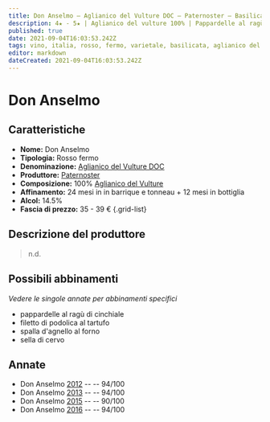 ```yaml
---
title: Don Anselmo – Aglianico del Vulture DOC – Paternoster – Basilicata (IT)
description: 4★ - 5★ | Aglianico del vulture 100% | Pappardelle al ragù di cinchiale – Filetto di podolica al tartufo – Spalla d'agnello al forno – Sella di cervo
published: true
date: 2021-09-04T16:03:53.242Z
tags: vino, italia, rosso, fermo, varietale, basilicata, aglianico del vulture, pappardelle al ragù di cinchiale, filetto di podolica al tartufo, spalla d'agnello al forno, sella di cervo, 5 stelle, 35 - 39 €
editor: markdown
dateCreated: 2021-09-04T16:03:53.242Z
---
```


# Don Anselmo

## Caratteristiche
- **Nome:** Don Anselmo
- **Tipologia:** Rosso fermo 
- **Denominazione:** [Aglianico del Vulture DOC](/denominazioni/Italia/Basilicata/DOC/Aglianico-del-Vulture)
- **Produttore:** [Paternoster](/produttori/Italia/Basilicata/Paternoster) 
- **Composizione:** 100% [Aglianico del Vulture](/vitigni/Italia/bacca-nera/aglianico-del-vulture)
- **Affinamento:** 24 mesi in in barrique e tonneau + 12 mesi in bottiglia
- **Alcol:** 14.5%
- **Fascia di prezzo:** 35 - 39 €
{.grid-list}

## Descrizione del produttore

> n.d.
> 
## Possibili abbinamenti
*Vedere le singole annate per abbinamenti specifici*

- pappardelle al ragù di cinchiale
- filetto di podolica al tartufo
- spalla d'agnello al forno
- sella di cervo

## Annate
- Don Anselmo [2012](/vini/Italia/Basilicata/Paternoster/Don-Anselmo/2012) -- <span class="star-5"></span> -- 94/100
- Don Anselmo [2013](/vini/Italia/Basilicata/Paternoster/Don-Anselmo/2013) -- <span class="star-5"></span> -- 94/100
- Don Anselmo [2015](/vini/Italia/Basilicata/Paternoster/Don-Anselmo/2015) -- <span class="star-4"></span> -- 90/100 
- Don Anselmo [2016](/vini/Italia/Basilicata/Paternoster/Don-Anselmo/2016) -- <span class="star-5"></span> -- 94/100